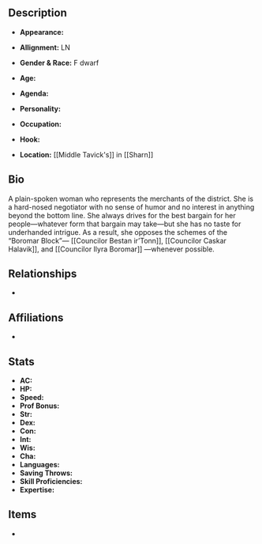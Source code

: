 ## Description
- **Appearance:** 

- **Allignment:** LN

- **Gender & Race:** F dwarf

- **Age:** 

- **Agenda:** 

- **Personality:** 

- **Occupation:** 

- **Hook:** 

- **Location:** [[Middle Tavick's]] in [[Sharn]]

## Bio
A plain-spoken woman who represents the merchants of the district. She is a hard-nosed negotiator with no sense of humor and no interest in anything beyond the bottom line. She always drives for the best bargain for her people—whatever form that bargain may take—but she has no taste for underhanded intrigue. As a result, she opposes the schemes of the “Boromar Block”— [[Councilor Bestan ir’Tonn]], [[Councilor Caskar Halavik]], and [[Councilor Ilyra Boromar]] —whenever possible.

## Relationships
- 

## Affiliations
- 

## Stats
- **AC:** 
- **HP:** 
- **Speed:** 
- **Prof Bonus:** 
- **Str:** 
- **Dex:** 
- **Con:** 
- **Int:** 
- **Wis:** 
- **Cha:** 
- **Languages:** 
- **Saving Throws:** 
- **Skill Proficiencies:** 
- **Expertise:** 


## Items
- 
